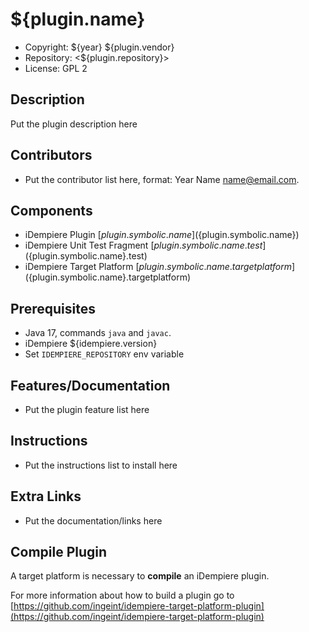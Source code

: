 # ${plugin.name}

- Copyright: ${year} ${plugin.vendor}
- Repository: <${plugin.repository}>
- License: GPL 2

## Description

Put the plugin description here

## Contributors

- Put the contributor list here, format: Year Name <name@email.com>.

## Components

- iDempiere Plugin [${plugin.symbolic.name}](${plugin.symbolic.name})
- iDempiere Unit Test Fragment [${plugin.symbolic.name}.test](${plugin.symbolic.name}.test)
- iDempiere Target Platform [${plugin.symbolic.name}.targetplatform](${plugin.symbolic.name}.targetplatform)

## Prerequisites

- Java 17, commands `java` and `javac`.
- iDempiere ${idempiere.version}
- Set `IDEMPIERE_REPOSITORY` env variable

## Features/Documentation

- Put the plugin feature list here

## Instructions

- Put the instructions list to install here

## Extra Links

- Put the documentation/links here

## Compile Plugin

A target platform is necessary to **compile** an iDempiere plugin.

For more information about how to build a plugin go to [https://github.com/ingeint/idempiere-target-platform-plugin](https://github.com/ingeint/idempiere-target-platform-plugin)
